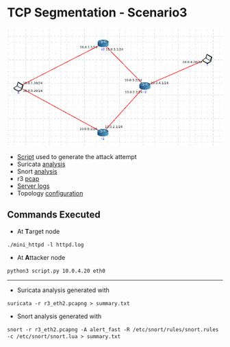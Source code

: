 # TCP Segmentation - Scenario3

![Topology](topology.png)

- [Script](script.py) used to generate the attack attempt
- Suricata [analysis](suricata/)
- Snort [analysis](snort)
- r3 [pcap](r3_eth2.pcapng)
- [Server logs](httpd.log)
- Topology [configuration](topology.toml)

## Commands Executed

- At **T**arget node
```
./mini_httpd -l httpd.log
```

- At **A**ttacker node
```
python3 script.py 10.0.4.20 eth0
```

---
- Suricata analysis generated with 
```
suricata -r r3_eth2.pcapng > summary.txt
```

- Snort analysis generated with
```
snort -r r3_eth2.pcapng -A alert_fast -R /etc/snort/rules/snort.rules -c /etc/snort/snort.lua > summary.txt
```
